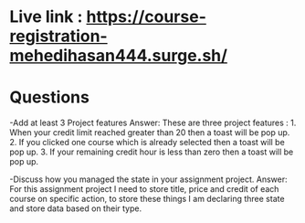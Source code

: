 
# Live link : https://course-registration-mehedihasan444.surge.sh/

# Questions
-Add at least 3 Project features
Answer: These are three project features :
        1. When your credit limit reached greater than 20 then a toast will be pop up.
        2. If you clicked one course which is already selected then a toast will be pop up.
        3. If your remaining credit hour is less than zero then a toast will be pop up.

-Discuss how you managed the state in your assignment project.
Answer: For this assignment project I need to store title, price and credit of each course on specific action, to store these things I am declaring three state and store data based on their type.





